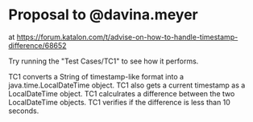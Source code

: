 # Proposal to @davina.meyer

at https://forum.katalon.com/t/advise-on-how-to-handle-timestamp-difference/68652

Try running the "Test Cases/TC1" to see how it performs.

TC1 converts a String of timestamp-like format into a java.time.LocalDateTime object.
TC1 also gets a current timestamp as a LocalDateTime object.
TC1 calculrates a difference between the two LocalDateTime objects.
TC1 verifies if the difference is less than 10 seconds. 
